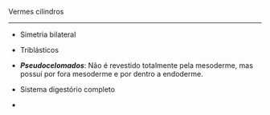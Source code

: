 Vermes cilindros

----

- Simetria bilateral
- Triblásticos

- ***Pseudocelomados***: Não é revestido totalmente pela mesoderme, mas possuí por fora mesoderme e por dentro a endoderme. 

- Sistema digestório completo

- 
